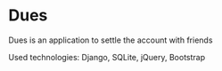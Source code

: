 # Dues
Dues is an application to settle the account with friends


Used technologies:
Django,
SQLite,
jQuery,
Bootstrap
